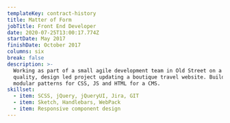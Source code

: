 ```yaml
---
templateKey: contract-history
title: Matter of Form
jobTitle: Front End Developer
date: 2020-07-25T13:00:17.774Z
startDate: May 2017
finishDate: October 2017
columns: six
break: false
description: >-
  Working as part of a small agile development team in Old Street on a high
  quality, design led project updating a boutique travel website. Building on
  modular patterns for CSS, JS and HTML for a CMS.
skillset:
  - item: SCSS, jQuery, jQueryUI, Jira, GIT
  - item: Sketch, Handlebars, WebPack
  - item: Responsive component design
---
```

